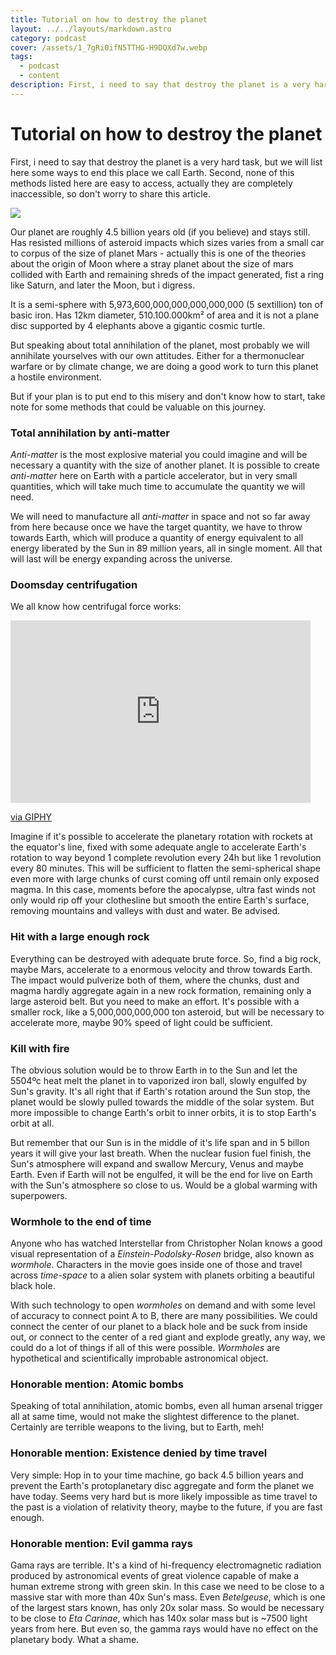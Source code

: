 ```yaml
---
title: Tutorial on how to destroy the planet
layout: ../../layouts/markdown.astro
category: podcast
cover: /assets/1_7gRi0ifN5TTHG-H9DQXd7w.webp
tags: 
  - podcast
  - content
description: First, i need to say that destroy the planet is a very hard task, but we will list here some ways to end this place we call Earth. Second, none of this methods listed here are easy to access, actually they are completely inaccessible, so don't worry to share this article.
---
```


# Tutorial on how to destroy the planet

First, i need to say that destroy the planet is a very hard task, but we will list here some ways to end this place we call Earth. Second, none of this methods listed here are easy to access, actually they are completely inaccessible, so don't worry to share this article.

![](https://cdn-images-1.medium.com/max/2000/1*7gRi0ifN5TTHG-H9DQXd7w.jpeg)

Our planet are roughly 4.5 billion years old (if you believe) and stays still. Has resisted millions of asteroid impacts which sizes varies from a small car to corpus of the size of planet Mars - actually this is one of the theories about the origin of Moon where a stray planet about the size of mars collided with Earth and remaining shreds of the impact generated, fist a ring like Saturn, and later the Moon, but i digress.

It is a semi-sphere with 5,973,600,000,000,000,000,000 (5 sextillion) ton of basic iron. Has 12km diameter, 510.100.000km² of area and it is not a plane disc supported by 4 elephants above a gigantic cosmic turtle.

But speaking about total annihilation of the planet, most probably we will annihilate yourselves with our own attitudes. Either for a thermonuclear warfare or by climate change, we are doing a good work to turn this planet a hostile environment.

But if your plan is to put end to this misery and don't know how to start, take note for some methods that could be valuable on this journey.

### Total annihilation by anti-matter

*Anti-matter* is the most explosive material you could imagine and will be necessary a quantity with the size of another planet. It is possible to create *anti-matter* here on Earth with a particle accelerator, but in very small quantities, which will take much time to accumulate the quantity we will need.

We will need to manufacture all *anti-matter* in space and not so far away from here because once we have the target quantity, we have to throw towards Earth, which will produce a quantity of energy equivalent to all energy liberated by the Sun in 89 million years, all in single moment. All that will last will be energy expanding across the universe.

### Doomsday centrifugation

We all know how centrifugal force works:

<iframe src="https://giphy.com/embed/8B4uAsmg4kI92" width="480" height="292" frameBorder="0" class="giphy-embed" allowFullScreen></iframe><p><a href="https://giphy.com/gifs/fail-fall-spinning-8B4uAsmg4kI92">via GIPHY</a></p>

Imagine if it's possible to accelerate the planetary rotation with rockets at the equator's line, fixed with some adequate angle to accelerate Earth's rotation to way beyond 1 complete revolution every 24h but like 1 revolution every 80 minutes. This will be sufficient to flatten the semi-spherical shape even more with large chunks of curst coming off until remain only exposed magma. In this case, moments before the apocalypse, ultra fast winds not only would rip off your clothesline but smooth the entire Earth's surface, removing mountains and valleys with dust and water. Be advised.

### Hit with a large enough rock

Everything can be destroyed with adequate brute force. So, find a big rock, maybe Mars, accelerate to a enormous velocity and throw towards Earth. The impact would pulverize both of them, where the chunks, dust and magma hardly aggregate again in a new rock formation, remaining only a large asteroid belt. But you need to make an effort. It's possible with a smaller rock, like a 5,000,000,000,000 ton asteroid, but will be necessary to accelerate more, maybe 90% speed of light could be sufficient.

### Kill with fire

The obvious solution would be to throw Earth in to the Sun and let the 5504ºc heat melt the planet in to vaporized iron ball, slowly engulfed by Sun's gravity. It's all right that if Earth's rotation around the Sun stop, the planet would be slowly pulled towards the middle of the solar system. But more impossible to change Earth's orbit to inner orbits, it is to stop Earth's orbit at all.

But remember that our Sun is in the middle of it's life span and in 5 billon years it will give your last breath. When the nuclear fusion fuel finish, the Sun's atmosphere will expand and swallow Mercury, Venus and maybe Earth. Even if Earth will not be engulfed, it will be the end for live on Earth with the Sun's atmosphere so close to us. Would be a global warming with superpowers.

### Wormhole to the end of time

Anyone who has watched Interstellar from Christopher Nolan knows a good visual representation of a *Einstein-Podolsky-Rosen* bridge, also known as *wormhole*. Characters in the movie goes inside one of those and travel across *time-space* to a alien solar system with planets orbiting a beautiful black hole.

With such technology to open *wormholes* on demand and with some level of accuracy to connect point A to B, there are many possibilities. We could connect the center of our planet to a black hole and be suck from inside out, or connect to the center of a red giant and explode greatly, any way, we could do a lot of things if all of this were possible. *Wormholes* are hypothetical and scientifically improbable astronomical object. 

### Honorable mention: Atomic bombs

Speaking of total annihilation, atomic bombs, even all human arsenal trigger all at same time, would not make the slightest difference to the planet. Certainly are terrible weapons to the living, but to Earth, meh!

### Honorable mention: Existence denied by time travel

Very simple: Hop in to your time machine, go back 4.5 billion years and prevent the Earth's protoplanetary disc aggregate and form the planet we have today. Seems very hard but is more likely impossible as time travel to the past is a violation of relativity theory, maybe to the future, if you are fast enough.


### Honorable mention: Evil gamma rays

Gama rays are terrible. It's a kind of hi-frequency electromagnetic radiation produced by astronomical events of great violence capable of make a human extreme strong with green skin. In this case we need to be close to a massive star with more than 40x Sun's mass. Even *Betelgeuse*, which is one of the largest stars known, has only 20x solar mass. So would be necessary to be close to *Eta Carinae*, which has 140x solar mass but is ~7500 light years from here. But even so, the gamma rays would have no effect on the planetary body. What a shame.


